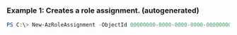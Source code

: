 ### Example 1: Creates a role assignment. (autogenerated)
```powershell
PS C:\> New-AzRoleAssignment -ObjectId 00000000-0000-0000-0000-000000000000 -RoleDefinitionName Contributor -Scope /subscriptions/00000000-0000-0000-0000-000000000000/resourcegroups/rg1/providers/Microsoft.Web/sites/site1
```

